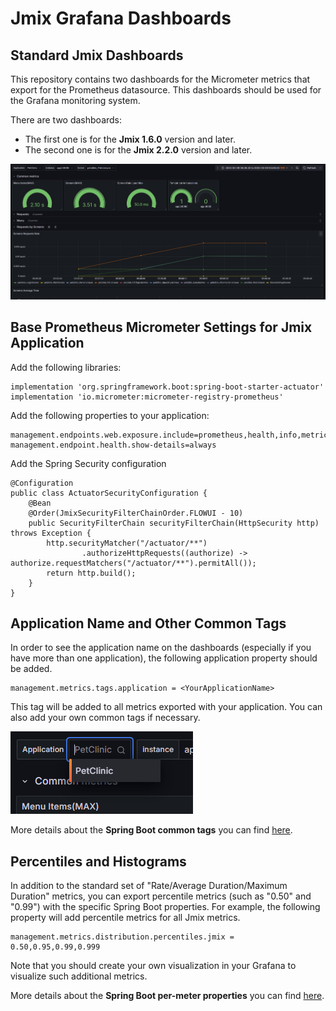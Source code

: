 <h1>Jmix Grafana Dashboards</h1>
<h2>Standard Jmix Dashboards</h2>

This repository contains two dashboards for the Micrometer metrics that export for the Prometheus datasource.
This dashboards should be used for the Grafana monitoring system.

There are two dashboards:
<ul>
    <li>The first one is for the <b>Jmix 1.6.0</b> version and later.</li>
    <li>The second one is for the <b>Jmix 2.2.0</b> version and later.</li>
</ul>
<img src="images/jmix_dashboard.png" alt="Jmix Dashboard"/>

<h2>Base Prometheus Micrometer Settings for Jmix Application</h2>

Add the following libraries:
```
implementation 'org.springframework.boot:spring-boot-starter-actuator'
implementation 'io.micrometer:micrometer-registry-prometheus'
```
Add the following properties to your application:
```
management.endpoints.web.exposure.include=prometheus,health,info,metrics
management.endpoint.health.show-details=always
```
Add the Spring Security configuration

```
@Configuration
public class ActuatorSecurityConfiguration {
    @Bean
    @Order(JmixSecurityFilterChainOrder.FLOWUI - 10)
    public SecurityFilterChain securityFilterChain(HttpSecurity http) throws Exception {
        http.securityMatcher("/actuator/**")
                .authorizeHttpRequests((authorize) -> authorize.requestMatchers("/actuator/**").permitAll());
        return http.build();
    }
}
```

<h2>Application Name and Other Common Tags</h2>
In order to see the application name on the dashboards (especially if you have more than one application), the following application property should be added.

```
management.metrics.tags.application = <YourApplicationName>
```
This tag will be added to all metrics exported with your application. You can also add your own common tags if necessary.

<img src="images/applications_list.png" alt="Applications list"/>

More details about the <b>Spring Boot common tags</b> you can find <a href="https://docs.spring.io/spring-boot/reference/actuator/metrics.html#actuator.metrics.customizing.common-tags">here</a>.

<h2>Percentiles and Histograms</h2>

In addition to the standard set of "Rate/Average Duration/Maximum Duration" metrics, you can export percentile metrics (such as "0.50" and "0.99") with the specific Spring Boot properties. For example, the following property will add percentile metrics for all Jmix metrics.

```
management.metrics.distribution.percentiles.jmix = 0.50,0.95,0.99,0.999
```
Note that you should create your own visualization in your Grafana to visualize such additional metrics.

More details about the <b>Spring Boot per-meter properties</b> you can find <a href="https://docs.spring.io/spring-boot/reference/actuator/metrics.html#actuator.metrics.customizing.per-meter-properties">here</a>. 




